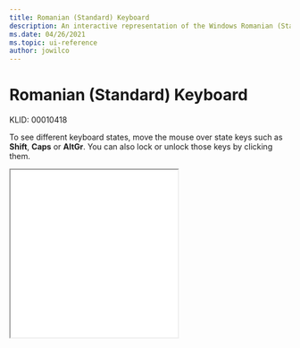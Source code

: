 ```yaml
---
title: Romanian (Standard) Keyboard
description: An interactive representation of the Windows Romanian (Standard) keyboard. To see different keyboard states, click or move the mouse over the state keys.
ms.date: 04/26/2021
ms.topic: ui-reference
author: jowilco
---
```


# Romanian (Standard) Keyboard

KLID: 00010418

To see different keyboard states, move the mouse over state keys such as **Shift**, **Caps** or **AltGr**. You can also lock or unlock those keys by clicking them.

<iframe src="kbdrost.html" height="300"></iframe>
